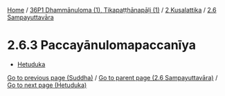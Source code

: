 
[Home](/) / [36P1 Dhammānuloma (1), Tikapaṭṭhānapāḷi (1)](../...md) / [2 Kusalattika](...md) / [2.6 Sampayuttavāra](../36P1/2/2.6.md)

# 2.6.3 Paccayānulomapaccanīya

* [Hetuduka](2.6.3/Hetuduka.md)

[Go to previous page (Suddha)](2.6.2/2.6.2.2/Suddha.md) / [Go to parent page (2.6 Sampayuttavāra)](../36P1/2/2.6.md) / [Go to next page (Hetuduka)](2.6.3/Hetuduka.md)


